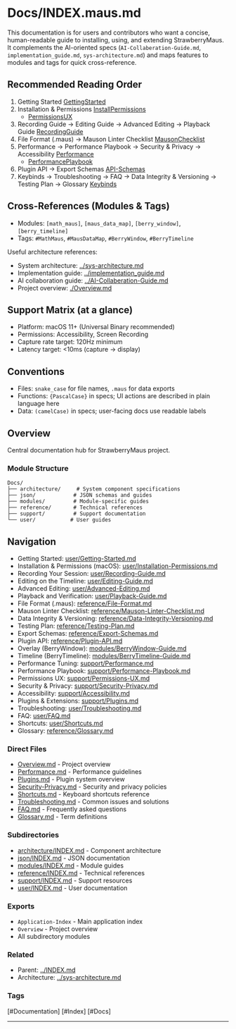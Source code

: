 # Docs/INDEX.maus.md

This documentation is for users and contributors who want a concise, human-readable guide to installing, using, and extending StrawberryMaus. It complements the AI-oriented specs (`AI-Collaberation-Guide.md`, `implementation_guide.md`, `sys-architecture.md`) and maps features to modules and tags for quick cross-reference.

## Recommended Reading Order

1. Getting Started [GettingStarted](Docs/../user/Getting-Started.md)
2. Installation & Permissions [InstallPermissions](Docs/user/Installation-Permissions.md)
   - [PermissionsUX](Docs/user/installation/../../../user/support/Permissions-UX.md)
3. Recording Guide → Editing Guide → Advanced Editing → Playback Guide [RecordingGuide](Docs/../user/Recording-Guide.md)
4. File Format (.maus) → Mauson Linter Checklist [MausonChecklist](Docs/reference/../../project_design/reference/Mauson-Linter-Checklist.md)
5. Performance → Performance Playbook → Security & Privacy → Accessibility [Performance](Docs/user/../../user/support/Performance.md)
   - [PerformancePlaybook](Docs/user/../../user/support/Performance-Playbook.md)
6. Plugin API → Export Schemas [API-Schemas](Docs/../project_design/reference/Plugin-API.md)
7. Keybinds → Troubleshooting → FAQ → Data Integrity & Versioning → Testing Plan → Glossary [Keybinds](Docs/../project_design/keybinds/Keybinds.md)

## Cross-References (Modules & Tags)

- Modules: `[math_maus]`, `[maus_data_map]`, `[berry_window]`, `[berry_timeline]`
- Tags: `#MathMaus`, `#MausDataMap`, `#BerryWindow`, `#BerryTimeline`

Useful architecture references:

- System architecture: [../sys-architecture.md](../sys-architecture.md)
- Implementation guide: [../implementation_guide.md](../implementation_guide.md)
- AI collaboration guide: [../AI-Collaberation-Guide.md](../AI-Collaberation-Guide.md)
- Project overview: [./Overview.md](./Overview.md)

## Support Matrix (at a glance)

- Platform: macOS 11+ (Universal Binary recommended)
- Permissions: Accessibility, Screen Recording
- Capture rate target: 120Hz minimum
- Latency target: <10ms (capture → display)

## Conventions

- Files: `snake_case` for file names, `.maus` for data exports
- Functions: `{PascalCase}` in specs; UI actions are described in plain language here
- Data: `(camelCase)` in specs; user-facing docs use readable labels

## Overview

Central documentation hub for StrawberryMaus project.

### Module Structure

```text
Docs/
├── architecture/     # System component specifications
├── json/            # JSON schemas and guides
├── modules/         # Module-specific guides
├── reference/       # Technical references
├── support/         # Support documentation
└── user/           # User guides
```

## Navigation

- Getting Started: [user/Getting-Started.md](./user/Getting-Started.md)
- Installation & Permissions (macOS): [user/Installation-Permissions.md](./user/Installation-Permissions.md)
- Recording Your Session: [user/Recording-Guide.md](./user/Recording-Guide.md)
- Editing on the Timeline: [user/Editing-Guide.md](./user/Editing-Guide.md)
- Advanced Editing: [user/Advanced-Editing.md](./user/Advanced-Editing.md)
- Playback and Verification: [user/Playback-Guide.md](./user/Playback-Guide.md)
- File Format (.maus): [reference/File-Format.md](./reference/File-Format.md)
- Mauson Linter Checklist: [reference/Mauson-Linter-Checklist.md](./reference/Mauson-Linter-Checklist.md)
- Data Integrity & Versioning: [reference/Data-Integrity-Versioning.md](./reference/Data-Integrity-Versioning.md)
- Testing Plan: [reference/Testing-Plan.md](./reference/Testing-Plan.md)
- Export Schemas: [reference/Export-Schemas.md](./reference/Export-Schemas.md)
- Plugin API: [reference/Plugin-API.md](./reference/Plugin-API.md)
- Overlay (BerryWindow): [modules/BerryWindow-Guide.md](./modules/BerryWindow-Guide.md)
- Timeline (BerryTimeline): [modules/BerryTimeline-Guide.md](./modules/BerryTimeline-Guide.md)
- Performance Tuning: [support/Performance.md](./support/Performance.md)
- Performance Playbook: [support/Performance-Playbook.md](./support/Performance-Playbook.md)
- Permissions UX: [support/Permissions-UX.md](./support/Permissions-UX.md)
- Security & Privacy: [support/Security-Privacy.md](./support/Security-Privacy.md)
- Accessibility: [support/Accessibility.md](./support/Accessibility.md)
- Plugins & Extensions: [support/Plugins.md](./support/Plugins.md)
- Troubleshooting: [user/Troubleshooting.md](./user/Troubleshooting.md)
- FAQ: [user/FAQ.md](./user/FAQ.md)
- Shortcuts: [user/Shortcuts.md](./user/Shortcuts.md)
- Glossary: [reference/Glossary.md](./reference/Glossary.md)

### Direct Files

- [Overview.md](./Overview.md) - Project overview
- [Performance.md](./Performance.md) - Performance guidelines
- [Plugins.md](./Plugins.md) - Plugin system overview
- [Security-Privacy.md](./Security-Privacy.md) - Security and privacy policies
- [Shortcuts.md](./Shortcuts.md) - Keyboard shortcuts reference
- [Troubleshooting.md](./Troubleshooting.md) - Common issues and solutions
- [FAQ.md](./FAQ.md) - Frequently asked questions
- [Glossary.md](./Glossary.md) - Term definitions

### Subdirectories

- [architecture/INDEX.md](./architecture/INDEX.md) - Component architecture
- [json/INDEX.md](./json/INDEX.md) - JSON documentation
- [modules/INDEX.md](./modules/INDEX.md) - Module guides
- [reference/INDEX.md](./reference/INDEX.md) - Technical references
- [support/INDEX.md](./support/INDEX.md) - Support resources
- [user/INDEX.md](./user/INDEX.md) - User documentation

### Exports

- `Application-Index` - Main application index
- `Overview` - Project overview
- All subdirectory modules

### Related

- Parent: [../INDEX.md](../INDEX.md)
- Architecture: [../sys-architecture.md](../sys-architecture.md)

### Tags

[#Documentation] [#Index] [#Docs]

---
